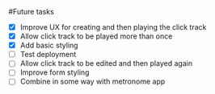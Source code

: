 #Future tasks

- [x] Improve UX for creating and then playing the click track
- [x] Allow click track to be played more than once
- [x] Add basic styling
- [ ] Test deployment
- [ ] Allow click track to be edited and then played again
- [ ] Improve form styling
- [ ] Combine in some way with metronome app